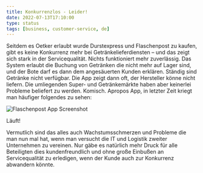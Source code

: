 ```yaml
---
title: Konkurrenzlos - Leider!
date: 2022-07-13T17:10:00
type: status
tags: [business, customer-service, de]
---
```


Seitdem es Oetker erlaubt wurde Durstexpress und Flaschenpost zu kaufen, gibt es keine Konkurrenz mehr bei Getränkelieferdiensten – und das zeigt sich stark in der Servicequalität. Nichts funktioniert mehr zuverlässig. Das System erlaubt die Buchung von Getränken die nicht mehr auf Lager sind, und der Bote darf es dann dem angesäuerten Kunden erklären. Ständig sind Getränke nicht verfügbar. Die App zeigt dann oft, der Hersteller könne nicht liefern. Die umliegenden Super- und Getränkemärkte haben aber keinerlei Probleme beliefert zu werden. Komisch. Apropos App, in letzter Zeit kriegt man häufiger folgendes zu sehen:

![Flaschenpost App Screenshot](https://media.jason.re/IMG_0292.PNG)

Läuft!

Vermutlich sind das alles auch Wachstumsschmerzen und Probleme die man nun mal hat, wenn man versucht die IT und Logistik zweiter Unternehmen zu vereinen. Nur gäbe es natürlich mehr Druck für alle Beteiligten dies kundenfreundlich und ohne große Einbußen an Servicequalität zu erledigen, wenn der Kunde auch zur Konkurrenz abwandern könnte.
